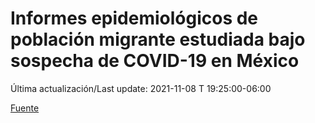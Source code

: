 # Informes epidemiológicos de población migrante estudiada bajo sospecha de COVID-19 en México

Última actualización/Last update: 2021-11-08 T 19:25:00-06:00

 [Fuente](https://www.gob.mx/salud/documentos/informes-epidemiologicos-de-poblacion-migrante-estudiada-bajo-sospecha-de-covid19-en-mexico)
